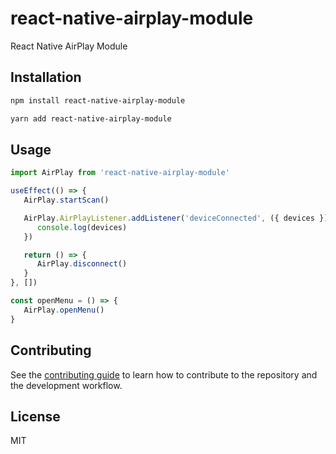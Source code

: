# react-native-airplay-module

React Native AirPlay Module

## Installation

```sh
npm install react-native-airplay-module
```

```sh
yarn add react-native-airplay-module
```

## Usage

```js
import AirPlay from 'react-native-airplay-module'

useEffect(() => {
   AirPlay.startScan()

   AirPlay.AirPlayListener.addListener('deviceConnected', ({ devices }) => {
      console.log(devices)
   })

   return () => {
      AirPlay.disconnect()
   }
}, [])

const openMenu = () => {
   AirPlay.openMenu()
}

```

## Contributing

See the [contributing guide](CONTRIBUTING.md) to learn how to contribute to the repository and the development workflow.

## License

MIT
